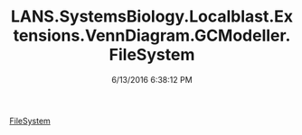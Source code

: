﻿---
title: LANS.SystemsBiology.Localblast.Extensions.VennDiagram.GCModeller.FileSystem
date: 6/13/2016 6:38:12 PM
---

[FileSystem](T-LANS.SystemsBiology.Localblast.Extensions.VennDiagram.GCModeller.FileSystem.FileSystem.html)
